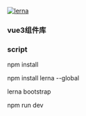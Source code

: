 [![lerna](https://img.shields.io/badge/maintained%20with-lerna-cc00ff.svg)](https://lerna.js.org/)

### vue3组件库

### script

npm install

npm install lerna --global

lerna bootstrap

npm run dev